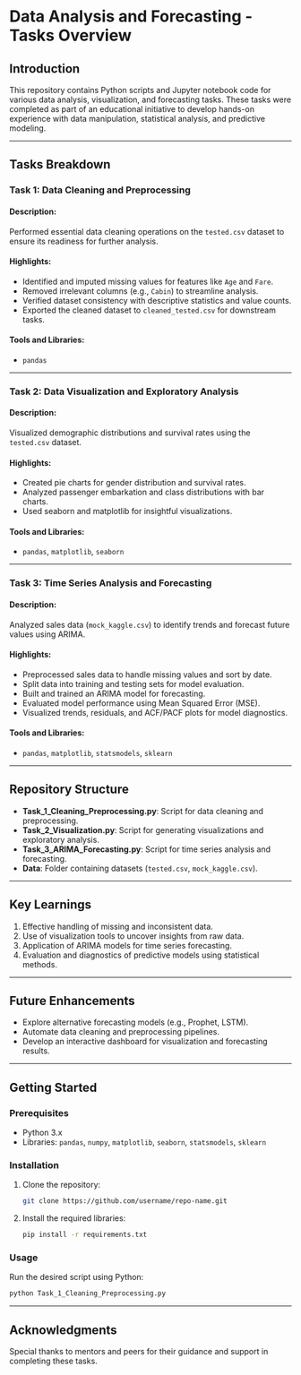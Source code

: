 # Data Analysis and Forecasting - Tasks Overview

## Introduction

This repository contains Python scripts and Jupyter notebook code for various data analysis, visualization, and forecasting tasks. These tasks were completed as part of an educational initiative to develop hands-on experience with data manipulation, statistical analysis, and predictive modeling.

---

## Tasks Breakdown

### Task 1: Data Cleaning and Preprocessing

#### Description:
Performed essential data cleaning operations on the `tested.csv` dataset to ensure its readiness for further analysis.

#### Highlights:
- Identified and imputed missing values for features like `Age` and `Fare`.
- Removed irrelevant columns (e.g., `Cabin`) to streamline analysis.
- Verified dataset consistency with descriptive statistics and value counts.
- Exported the cleaned dataset to `cleaned_tested.csv` for downstream tasks.

#### Tools and Libraries:
- `pandas`

---

### Task 2: Data Visualization and Exploratory Analysis

#### Description:
Visualized demographic distributions and survival rates using the `tested.csv` dataset.

#### Highlights:
- Created pie charts for gender distribution and survival rates.
- Analyzed passenger embarkation and class distributions with bar charts.
- Used seaborn and matplotlib for insightful visualizations.

#### Tools and Libraries:
- `pandas`, `matplotlib`, `seaborn`

---

### Task 3: Time Series Analysis and Forecasting

#### Description:
Analyzed sales data (`mock_kaggle.csv`) to identify trends and forecast future values using ARIMA.

#### Highlights:
- Preprocessed sales data to handle missing values and sort by date.
- Split data into training and testing sets for model evaluation.
- Built and trained an ARIMA model for forecasting.
- Evaluated model performance using Mean Squared Error (MSE).
- Visualized trends, residuals, and ACF/PACF plots for model diagnostics.

#### Tools and Libraries:
- `pandas`, `matplotlib`, `statsmodels`, `sklearn`

---

## Repository Structure

- **Task_1_Cleaning_Preprocessing.py**: Script for data cleaning and preprocessing.
- **Task_2_Visualization.py**: Script for generating visualizations and exploratory analysis.
- **Task_3_ARIMA_Forecasting.py**: Script for time series analysis and forecasting.
- **Data**: Folder containing datasets (`tested.csv`, `mock_kaggle.csv`).

---

## Key Learnings

1. Effective handling of missing and inconsistent data.
2. Use of visualization tools to uncover insights from raw data.
3. Application of ARIMA models for time series forecasting.
4. Evaluation and diagnostics of predictive models using statistical methods.

---

## Future Enhancements

- Explore alternative forecasting models (e.g., Prophet, LSTM).
- Automate data cleaning and preprocessing pipelines.
- Develop an interactive dashboard for visualization and forecasting results.

---

## Getting Started

### Prerequisites
- Python 3.x
- Libraries: `pandas`, `numpy`, `matplotlib`, `seaborn`, `statsmodels`, `sklearn`

### Installation
1. Clone the repository:
   ```bash
   git clone https://github.com/username/repo-name.git
   ```
2. Install the required libraries:
   ```bash
   pip install -r requirements.txt
   ```

### Usage
Run the desired script using Python:
```bash
python Task_1_Cleaning_Preprocessing.py
```

---

## Acknowledgments

Special thanks to mentors and peers for their guidance and support in completing these tasks.


